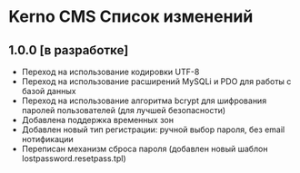 # Kerno CMS Список изменений

## 1.0.0 [в разработке]

- Переход на использование кодировки UTF-8
- Переход на использование расширений MySQLi и PDO для работы с базой данных
- Переход на использование алгоритма bcrypt для шифрования паролей пользователей (для лучшей безопасности)
- Добавлена поддержка временных зон
- Добавлен новый тип регистрации: ручной выбор пароля, без email нотификации
- Переписан механизм сброса пароля (добавлен новый шаблон lostpassword.resetpass.tpl)
